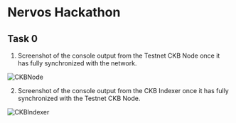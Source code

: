# Nervos Hackathon
## Task 0

1. Screenshot of the console output from the Testnet CKB Node once it has fully synchronized with the network.

![CKBNode](https://user-images.githubusercontent.com/20618172/128812816-2ef2bfd0-9c70-450b-bcec-fabdf43e38e8.PNG)


2. Screenshot of the console output from the CKB Indexer once it has fully synchronized with the Testnet CKB Node.

![CKBIndexer](https://user-images.githubusercontent.com/20618172/128812844-d40e918b-3ff0-4954-9ecd-73efba2896b0.PNG)

